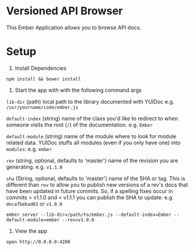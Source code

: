 # Versioned API Browser
This Ember Application allows you to browse API docs.


# Setup

1. Install Dependencies

  ```shell
  npm install && bower install
  ```

1. Start the app with with the following command args
  
  `lib-dir` (path) local path to the library documented with YUIDoc
  e.g. `/usr/yourname/code/ember.js`

  `default-index` (string) name of the class you'd like to redirect to
  when someone visits the root (`/`) of the documentation. e.g. `Ember`

  `default-module` (string) name of the module where to look for module
  related data. YUIDoc stuffs all modules (even if you only have one) into
  `modules`: e.g. `ember`

  `rev` (string, optional, defaults to 'master') name of the revision you are
  generating: e.g. `v1.1.0`

  `sha` (String, optional, defaults to 'master') name of the SHA or tag. This is different
  than `rev` to allow you to publish new versions of a rev's docs that have been updated
  in future commits. So, if a spelling fixes occur in commits > v1.1.0 and < v1.1.1 you
  can publish the SHA to update: e.g. `decafbebad01` or `v1.0.0`

  ```shell
  ember server --lib-dir=/path/to/ember.js --default-index=Ember --default-module=ember --rev=v1.0.0
  ```

1. View the app
  
  ```shell
  open http://0.0.0.0:4200
  ```
